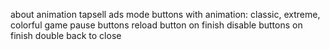 about animation
tapsell ads
mode buttons with animation: classic, extreme, colorful
game pause buttons
reload button on finish
disable buttons on finish
double back to close
